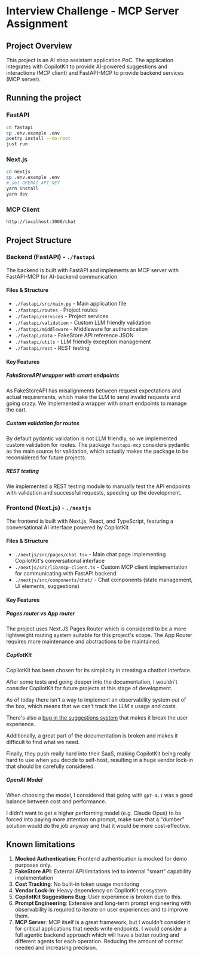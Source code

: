 # Interview Challenge - MCP Server Assignment

## Project Overview

This project is an AI shop assistant application PoC. The application integrates with CopilotKit to provide AI-powered suggestions and interactions (MCP client) and FastAPI-MCP to provide backend services (MCP server).

## Running the project

### FastAPI

```bash
cd fastapi
cp .env.example .env
poetry install --no-root
just run
```

### Next.js

```bash
cd nextjs
cp .env.example .env
# set OPENAI_API_KEY
yarn install
yarn dev
```

### MCP Client

```
http://localhost:3000/chat
```

## Project Structure

### Backend (FastAPI) - `./fastapi`

The backend is built with FastAPI and implements an MCP server with FastAPI-MCP for AI-backend communication.

#### Files & Structure

- `./fastapi/src/main.py` - Main application file
- `./fastapi/routes` - Project routes
- `./fastapi/services` - Project services
- `./fastapi/validation` - Custom LLM friendly validation
- `./fastapi/middleware` - Middleware for authentication
- `./fastapi/data` - FakeStore API reference JSON
- `./fastapi/utils` - LLM friendly exception management
- `./fastapi/rest` - REST testing

#### Key Features

##### FakeStoreAPI wrapper with smart endpoints

As FakeStoreAPI has misalignments between request expectations and actual requirements, which make the LLM to send invalid requests and going crazy. We implemented a wrapper with smart endpoints to manage the cart.

##### Custom validation for routes

By default pydantic validation is not LLM friendly, so we implemented custom validation for routes. The package `fastapi-mcp` considers pydantic as the main source for validation, which actually makes the package to be reconsidered for future projects.

##### REST testing

We implemented a REST testing module to manually test the API endpoints with validation and successful requests, speeding up the development.


### Frontend (Next.js) - `./nextjs`

The frontend is built with Next.js, React, and TypeScript, featuring a conversational AI interface powered by CopilotKit.

#### Files & Structure

- `./nextjs/src/pages/chat.tsx` - Main chat page implementing CopilotKit's conversational interface
- `./nextjs/src/lib/mcp-client.ts` - Custom MCP client implementation for communicating with FastAPI backend
- `./nextjs/src/components/chat/` - Chat components (state management, UI elements, suggestions)


#### Key Features

##### Pages router vs App router

The project uses Next.JS Pages Router which is considered to be a more lightweight routing system suitable for this project's scope. The App Router requires more maintenance and abstractions to be maintained.

##### CopilotKit

CopilotKit has been chosen for its simplicity in creating a chatbot interface.

After some tests and going deeper into the documentation, I wouldn't consider CopilotKit for future projects at this stage of development.

As of today there isn't a way to implement an observability system out of the box, which means that we can't track the LLM's usage and costs.

There's also a [bug in the suggestions system](https://github.com/CopilotKit/CopilotKit/issues/2157) that makes it break the user experience.

Additionally, a great part of the documentation is broken and makes it difficult to find what we need.

Finally, they push really hard into their SaaS, making CopilotKit being really hard to use when you decide to self-host, resulting in a huge vendor lock-in that should be carefully considered.

##### OpenAI Model

When choosing the model, I considered that going with `gpt-4.1` was a good balance between cost and performance.

I didn't want to get a higher performing model (e.g. Claude Opus) to be forced into paying more attention on prompt, make sure that a "dumber" solution would do the job anyway and that it would be more cost-effective.

## Known limitations

1. **Mocked Authentication**: Frontend authentication is mocked for demo purposes only.
2. **FakeStore API**: External API limitations led to internal "smart" capability implementation
3. **Cost Tracking**: No built-in token usage monitoring
4. **Vendor Lock-in**: Heavy dependency on CopilotKit ecosystem
5. **CopilotKit Suggestions Bug**: User experience is broken due to this.
6. **Prompt Engineering**: Extensive and long-term prompt engineering with observability is required to iterate on user experiences and to improve them.
7. **MCP Server**: MCP itself is a great framework, but I wouldn't consider it for critical applications that needs write endpoints. I would consider a full agentic backend approach which will have a better routing and different agents for each operation. Reducing the amount of context needed and increasing precision.
